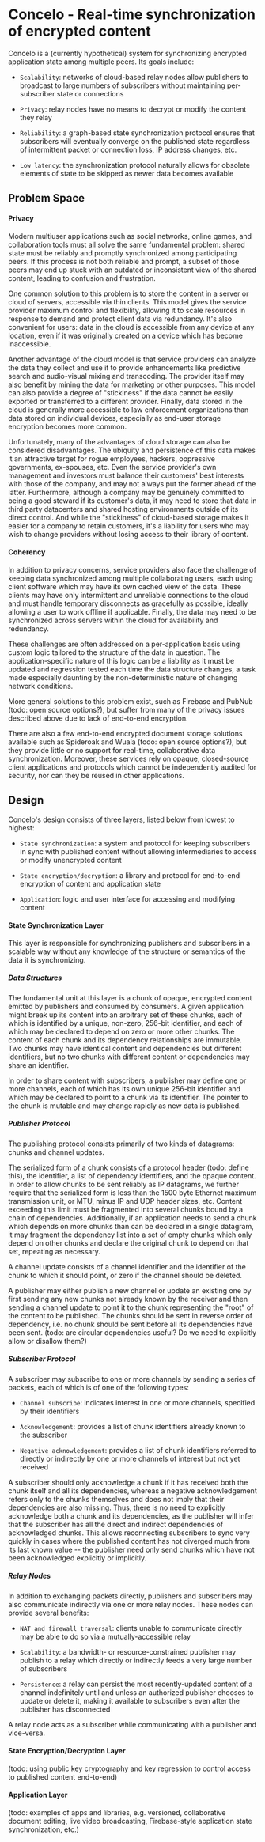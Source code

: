 Concelo - Real-time synchronization of encrypted content
========================================================

Concelo is a (currently hypothetical) system for synchronizing
encrypted application state among multiple peers.  Its goals include:

  * `Scalability`: networks of cloud-based relay nodes allow
    publishers to broadcast to large numbers of subscribers without
    maintaining per-subscriber state or connections

  * `Privacy`: relay nodes have no means to decrypt or modify the
    content they relay

  * `Reliability`: a graph-based state synchronization protocol
    ensures that subscribers will eventually converge on the published
    state regardless of intermittent packet or connection loss, IP
    address changes, etc.

  * `Low latency`: the synchronization protocol naturally allows for
    obsolete elements of state to be skipped as newer data becomes
    available


Problem Space
-------------

#### Privacy

Modern multiuser applications such as social networks, online games,
and collaboration tools must all solve the same fundamental problem:
shared state must be reliably and promptly synchronized among
participating peers.  If this process is not both reliable and prompt,
a subset of those peers may end up stuck with an outdated or
inconsistent view of the shared content, leading to confusion and
frustration.

One common solution to this problem is to store the content in a
server or cloud of servers, accessible via thin clients.  This model
gives the service provider maximum control and flexibility, allowing
it to scale resources in response to demand and protect client data
via redundancy.  It's also convenient for users: data in the cloud is
accessible from any device at any location, even if it was originally
created on a device which has become inaccessible.

Another advantage of the cloud model is that service providers can
analyze the data they collect and use it to provide enhancements like
predictive search and audio-visual mixing and transcoding.  The
provider itself may also benefit by mining the data for marketing or
other purposes.  This model can also provide a degree of "stickiness"
if the data cannot be easily exported or transferred to a different
provider.  Finally, data stored in the cloud is generally more
accessible to law enforcement organizations than data stored on
individual devices, especially as end-user storage encryption becomes
more common.

Unfortunately, many of the advantages of cloud storage can also be
considered disadvantages.  The ubiquity and persistence of this data
makes it an attractive target for rogue employees, hackers, oppressive
governments, ex-spouses, etc.  Even the service provider's own
management and investors must balance their customers' best interests
with those of the company, and may not always put the former ahead of
the latter.  Furthermore, although a company may be genuinely
committed to being a good steward if its customer's data, it may need
to store that data in third party datacenters and shared hosting
environments outside of its direct control.  And while the
"stickiness" of cloud-based storage makes it easier for a company to
retain customers, it's a liability for users who may wish to change
providers without losing access to their library of content.

#### Coherency

In addition to privacy concerns, service providers also face the
challenge of keeping data synchronized among multiple collaborating
users, each using client software which may have its own cached view
of the data.  These clients may have only intermittent and unreliable
connections to the cloud and must handle temporary disconnects as
gracefully as possible, ideally allowing a user to work offline if
applicable.  Finally, the data may need to be synchronized across
servers within the cloud for availability and redundancy.

These challenges are often addressed on a per-application basis using
custom logic tailored to the structure of the data in question.  The
application-specific nature of this logic can be a liability as it
must be updated and regression tested each time the data structure
changes, a task made especially daunting by the non-deterministic
nature of changing network conditions.

More general solutions to this problem exist, such as Firebase and
PubNub (todo: open source options?), but suffer from many of the
privacy issues described above due to lack of end-to-end encryption.

There are also a few end-to-end encrypted document storage solutions
available such as Spideroak and Wuala (todo: open source options?),
but they provide little or no support for real-time, collaborative
data synchronization.  Moreover, these services rely on opaque,
closed-source client applications and protocols which cannot be
independently audited for security, nor can they be reused in other
applications.


Design
------

Concelo's design consists of three layers, listed below from lowest to
highest:

  * `State synchronization`: a system and protocol for keeping
    subscribers in sync with published content without allowing
    intermediaries to access or modify unencrypted content

  * `State encryption/decryption`: a library and protocol for end-to-end
    encryption of content and application state

  * `Application`: logic and user interface for accessing and
    modifying content

#### State Synchronization Layer

This layer is responsible for synchronizing publishers and subscribers
in a scalable way without any knowledge of the structure or semantics
of the data it is synchronizing.

##### Data Structures

The fundamental unit at this layer is a chunk of opaque, encrypted
content emitted by publishers and consumed by consumers.  A given
application might break up its content into an arbitrary set of these
chunks, each of which is identified by a unique, non-zero, 256-bit
identifier, and each of which may be declared to depend on zero or
more other chunks.  The content of each chunk and its dependency
relationships are immutable.  Two chunks may have identical content
and dependencies but different identifiers, but no two chunks with
different content or dependencies may share an identifier.

In order to share content with subscribers, a publisher may define one
or more channels, each of which has its own unique 256-bit identifier
and which may be declared to point to a chunk via its identifier.  The
pointer to the chunk is mutable and may change rapidly as new data is
published.

##### Publisher Protocol

The publishing protocol consists primarily of two kinds of datagrams:
chunks and channel updates.

The serialized form of a chunk consists of a protocol header (todo:
define this), the identifier, a list of dependency identifiers, and
the opaque content.  In order to allow chunks to be sent reliably as
IP datagrams, we further require that the serialized form is less than
the 1500 byte Ethernet maximum transmission unit, or MTU, minus IP and
UDP header sizes, etc.  Content exceeding this limit must be
fragmented into several chunks bound by a chain of dependencies.
Additionally, if an application needs to send a chunk which depends on
more chunks than can be declared in a single datagram, it may fragment
the dependency list into a set of empty chunks which only depend on
other chunks and declare the original chunk to depend on that set,
repeating as necessary.

A channel update consists of a channel identifier and the identifier
of the chunk to which it should point, or zero if the channel should
be deleted.

A publisher may either publish a new channel or update an existing one
by first sending any new chunks not already known by the receiver and
then sending a channel update to point it to the chunk representing
the "root" of the content to be published.  The chunks should be sent
in reverse order of dependency, i.e. no chunk should be sent before
all its dependencies have been sent.  (todo: are circular dependencies
useful?  Do we need to explicitly allow or disallow them?)

##### Subscriber Protocol

A subscriber may subscribe to one or more channels by sending a series
of packets, each of which is of one of the following types:

  * `Channel subscribe`: indicates interest in one or more channels,
    specified by their identifiers

  * `Acknowledgement`: provides a list of chunk identifiers already
    known to the subscriber

  * `Negative acknowledgement`: provides a list of chunk identifiers
    referred to directly or indirectly by one or more channels of
    interest but not yet received

A subscriber should only acknowledge a chunk if it has received both
the chunk itself and all its dependencies, whereas a negative
acknowledgement refers only to the chunks themselves and does not
imply that their dependencies are also missing.  Thus, there is no
need to explicitly acknowledge both a chunk and its dependencies, as
the publisher will infer that the subscriber has all the direct and
indirect dependencies of acknowledged chunks.  This allows
reconnecting subscribers to sync very quickly in cases where the
published content has not diverged much from its last known value --
the publisher need only send chunks which have not been acknowledged
explicitly or implicitly.

##### Relay Nodes

In addition to exchanging packets directly, publishers and subscribers
may also communicate indirectly via one or more relay nodes.  These
nodes can provide several benefits:

  * `NAT and firewall traversal`: clients unable to communicate
    directly may be able to do so via a mutually-accessible relay

  * `Scalability`: a bandwidth- or resource-constrained publisher may
    publish to a relay which directly or indirectly feeds a very large
    number of subscribers

  * `Persistence`: a relay can persist the most recently-updated
    content of a channel indefinitely until and unless an authorized
    publisher chooses to update or delete it, making it available to
    subscribers even after the publisher has disconnected

A relay node acts as a subscriber while communicating with a publisher
and vice-versa.

#### State Encryption/Decryption Layer

(todo: using public key cryptography and key regression to control
access to published content end-to-end)

#### Application Layer

(todo: examples of apps and libraries, e.g. versioned, collaborative
document editing, live video broadcasting, Firebase-style application
state synchronization, etc.)
